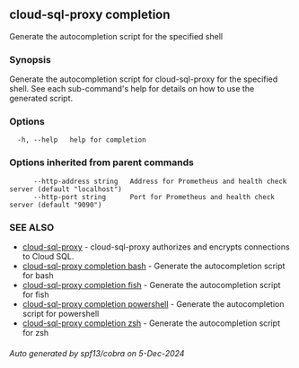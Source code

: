 ## cloud-sql-proxy completion

Generate the autocompletion script for the specified shell

### Synopsis

Generate the autocompletion script for cloud-sql-proxy for the specified shell.
See each sub-command's help for details on how to use the generated script.


### Options

```
  -h, --help   help for completion
```

### Options inherited from parent commands

```
      --http-address string   Address for Prometheus and health check server (default "localhost")
      --http-port string      Port for Prometheus and health check server (default "9090")
```

### SEE ALSO

* [cloud-sql-proxy](cloud-sql-proxy.md)	 - cloud-sql-proxy authorizes and encrypts connections to Cloud SQL.
* [cloud-sql-proxy completion bash](cloud-sql-proxy_completion_bash.md)	 - Generate the autocompletion script for bash
* [cloud-sql-proxy completion fish](cloud-sql-proxy_completion_fish.md)	 - Generate the autocompletion script for fish
* [cloud-sql-proxy completion powershell](cloud-sql-proxy_completion_powershell.md)	 - Generate the autocompletion script for powershell
* [cloud-sql-proxy completion zsh](cloud-sql-proxy_completion_zsh.md)	 - Generate the autocompletion script for zsh

###### Auto generated by spf13/cobra on 5-Dec-2024
